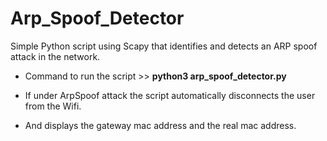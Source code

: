 # Arp_Spoof_Detector
Simple Python script using Scapy that identifies and detects an ARP spoof attack in the network.


* Command to run the script >> __python3 arp_spoof_detector.py__


* If under ArpSpoof attack the script automatically disconnects the user from the Wifi.

* And displays the gateway mac address and the real mac address.
